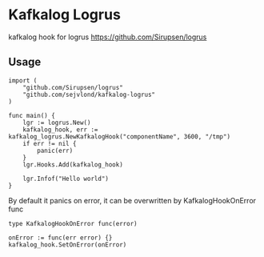 # Kafkalog Logrus

kafkalog hook for logrus https://github.com/Sirupsen/logrus

## Usage

```
import (
    "github.com/Sirupsen/logrus"
    "github.com/sejvlond/kafkalog-logrus"
)

func main() {
    lgr := logrus.New()
    kafkalog_hook, err := kafkalog_logrus.NewKafkalogHook("componentName", 3600, "/tmp")
    if err != nil {
        panic(err)
    }
    lgr.Hooks.Add(kafkalog_hook)

    lgr.Infof("Hello world")
}
```

By default it panics on error, it can be overwritten by KafkalogHookOnError func
```
type KafkalogHookOnError func(error)

onError := func(err error) {}
kafkalog_hook.SetOnError(onError)
```
